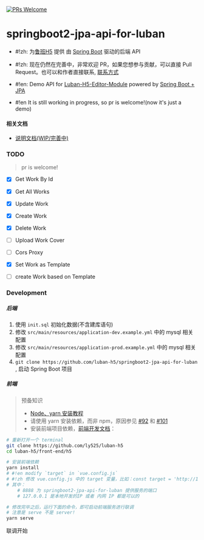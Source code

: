 [![PRs Welcome](https://img.shields.io/badge/PRs-welcome-brightgreen.svg?style=flat-square)](http://makeapullrequest.com)

# springboot2-jpa-api-for-luban

* #!zh: 为[鲁班H5](https://github.com/ly525/luban-h5) 提供 由 [Spring Boot](https://spring.io/projects/spring-boot) 驱动的后端 API
* #!zh: 现在仍然在完善中，非常欢迎 PR，如果您想参与贡献，可以直接 Pull Request。也可以和作者直接联系, [联系方式](https://github.com/ly525/luban-h5#%E4%BA%A4%E6%B5%81%E7%BE%A4)

* #!en: Demo API for [Luban-H5-Editor-Module](https://github.com/ly525/luban-h5) powered by [Spring Boot + JPA](https://spring.io/projects/spring-boot)
* #!en It is still working in progress, so pr is welcome!(now it's just a demo)

#### 相关文档
* [说明文档(WIP/完善中)](https://www.yuque.com/xpm1xa/rgf7kz/xkm4aq)


### TODO
> pr is welcome!

- [x] Get Work By Id
- [x] Get All Works
- [x] Update Work
- [x] Create Work
- [x] Delete Work
- [ ] Upload Work Cover
- [ ] Cors Proxy
- [x] Set Work as Template
- [ ] create Work based on Template


### Development
##### 后端
1. 使用 `init.sql` 初始化数据(不含建库语句)
2. 修改 `src/main/resources/application-dev.example.yml`  中的 mysql 相关配置
3. 修改 `src/main/resources/application-prod.example.yml` 中的 mysql 相关配置
4. `git clone https://github.com/luban-h5/springboot2-jpa-api-for-luban` , 启动 Spring Boot 项目


##### 前端
> 预备知识
> * [Node、yarn 安装教程](https://github.com/ly525/luban-h5/blob/dev/docs/zh/getting-started/quick-start.md#nodeyarnnpm%E5%AE%89%E8%A3%85)
> * 请使用 yarn 安装依赖，而非 npm，原因参见 [#92](https://github.com/ly525/luban-h5/issues/92) 和 [#101](https://github.com/ly525/luban-h5/issues/101) 
> * 安装前端项目依赖，[前端开发文档](https://github.com/ly525/luban-h5/blob/dev/docs/zh/getting-started/quick-start.md)：


```bash
# 重新打开一个 terminal 
git clone https://github.com/ly525/luban-h5
cd luban-h5/front-end/h5

# 安装前端依赖
yarn install 
# #!en modify `target` in `vue.config.js`
# #!zh 修改 vue.config.js 中的 target 变量，比如：const target = 'http://127.0.0.1:8888'，
# 其中：
    # 8888 为 springboot2-jpa-api-for-luban 提供服务的端口
    # 127.0.0.1 是本地开发的IP 或者 内网 IP 都是可以的

# 修改完毕之后，运行下面的命令，即可启动前端服务进行联调 
# 注意是 serve 不是 server!
yarn serve 

```

联调开始
